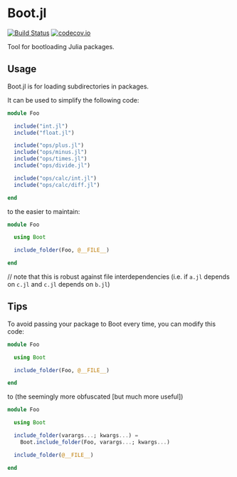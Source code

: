# Boot.jl

[![Build Status](https://travis-ci.org/djsegal/Boot.jl.svg?branch=master)](https://travis-ci.org/djsegal/Boot.jl) [![codecov.io](http://codecov.io/github/djsegal/Boot.jl/coverage.svg?branch=master)](http://codecov.io/github/djsegal/Boot.jl?branch=master)

Tool for bootloading Julia packages.

## Usage

Boot.jl is for loading subdirectories in packages.

It can be used to simplify the following code:

```julia
module Foo

  include("int.jl")
  include("float.jl")

  include("ops/plus.jl")
  include("ops/minus.jl")
  include("ops/times.jl")
  include("ops/divide.jl")

  include("ops/calc/int.jl")
  include("ops/calc/diff.jl")

end
```

to the easier to maintain:

```julia
module Foo

  using Boot

  include_folder(Foo, @__FILE__)

end
```

// note that this is robust against file interdependencies (i.e. if `a.jl` depends on `c.jl` and `c.jl` depends on `b.jl`)

## Tips

To avoid passing your package to Boot every time, you can modify this code:

```julia
module Foo

  using Boot

  include_folder(Foo, @__FILE__)

end
```

to (the seemingly more obfuscated [but much more useful])

```julia
module Foo

  using Boot

  include_folder(varargs...; kwargs...) =
    Boot.include_folder(Foo, varargs...; kwargs...)

  include_folder(@__FILE__)

end
```
